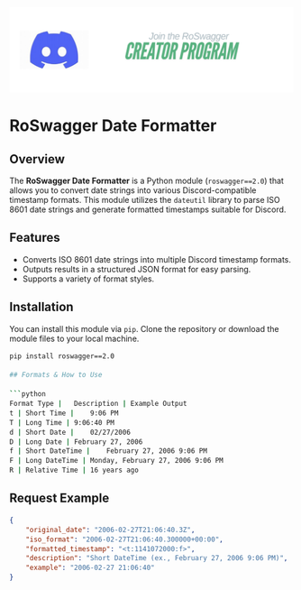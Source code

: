 [![Alt Text](https://raw.githubusercontent.com/RoSwagger/RoSwagger-Module/0e9b13b0d133f68850be905d9079bf2ccb968dd1/CreatorProgram.png)](https://discord.roswagger.com)

# RoSwagger Date Formatter

## Overview

The **RoSwagger Date Formatter** is a Python module (`roswagger==2.0`) that allows you to convert date strings into various Discord-compatible timestamp formats. This module utilizes the `dateutil` library to parse ISO 8601 date strings and generate formatted timestamps suitable for Discord.

## Features

- Converts ISO 8601 date strings into multiple Discord timestamp formats.
- Outputs results in a structured JSON format for easy parsing.
- Supports a variety of format styles.

## Installation

You can install this module via `pip`. Clone the repository or download the module files to your local machine.

```bash
pip install roswagger==2.0

## Formats & How to Use

```python
Format Type |	Description | Example Output
t |	Short Time |	9:06 PM
T |	Long Time |	9:06:40 PM
d |	Short Date |	02/27/2006
D |	Long Date |	February 27, 2006
f |	Short DateTime |	February 27, 2006 9:06 PM
F |	Long DateTime |	Monday, February 27, 2006 9:06 PM
R |	Relative Time |	16 years ago
```

## Request Example

```json
{
    "original_date": "2006-02-27T21:06:40.3Z",
    "iso_format": "2006-02-27T21:06:40.300000+00:00",
    "formatted_timestamp": "<t:1141072000:f>",
    "description": "Short DateTime (ex., February 27, 2006 9:06 PM)",
    "example": "2006-02-27 21:06:40"
}
```


